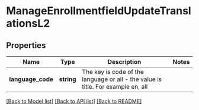 # ManageEnrollmentfieldUpdateTranslationsL2

## Properties
Name | Type | Description | Notes
------------ | ------------- | ------------- | -------------
**language_code** | **string** | The key is code of the language or all - the value is title. For example en, all | 

[[Back to Model list]](../README.md#documentation-for-models) [[Back to API list]](../README.md#documentation-for-api-endpoints) [[Back to README]](../README.md)


